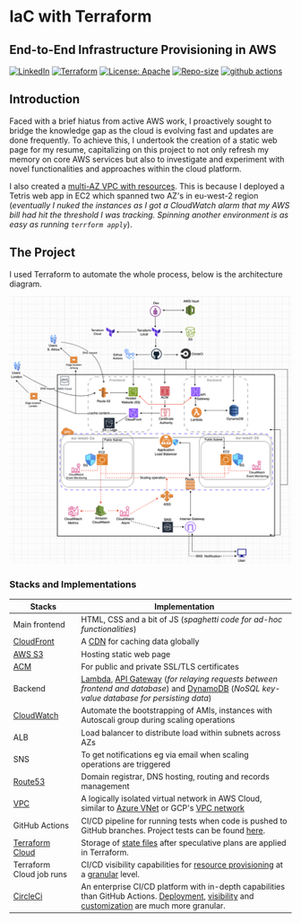 # IaC with Terraform

## End-to-End Infrastructure Provisioning in AWS

[![LinkedIn](https://img.shields.io/badge/Connect%20with%20me%20on-LinkedIn-blue.svg)](https://www.linkedin.com/in/jmmwania/)
[![Terraform](https://img.shields.io/badge/Terraform-%23844FBA)](https://releases.hashicorp.com/terraform/)
[![License: Apache](https://img.shields.io/badge/License-Apache_2.0-blue.svg)](https://opensource.org/licenses/Apache-2.0)
[![Repo-size](https://img.shields.io/github/repo-size/appwebtech/terraform-aws-s3-webhosting?labelColor=844FBA)](https://github.com/appwebtech/terraform-aws-s3-webhosting)
[![github actions](https://img.shields.io/badge/github_actions-blue)](https://github.com/appwebtech/IaC-with-Terraform/actions)

## Introduction

Faced with a brief hiatus from active AWS work, I proactively sought to bridge the knowledge gap as the cloud is evolving fast and updates are done frequently. To achieve this, I undertook the creation of a static web page for my resume, capitalizing on this project to not only refresh my memory on core AWS services but also to investigate and experiment with novel functionalities and approaches within the cloud platform.

I also created a [multi-AZ VPC with resources](https://github.com/appwebtech/IaC-with-Terraform/tree/vpc-infra/vpc-infra). This is because I deployed a Tetris web app in EC2 which spanned two AZ's in eu-west-2 region (*eventually I nuked the instances as I got a CloudWatch alarm that my AWS bill had hit the threshold I was tracking. Spinning another environment is as easy as running `terrform apply`*).

## The Project

I used Terraform to automate the whole process, below is the architecture diagram.

![arch-drawing](./asset-files/arch-dig-joe.png)

### Stacks and Implementations

| Stacks  | Implementation  |
|---|---|
|  Main frontend | HTML, CSS and a bit of JS (*spaghetti code for ad-hoc functionalities*) |
| [CloudFront](https://aws.amazon.com/cloudfront/)  | A [CDN](https://en.wikipedia.org/wiki/Content_delivery_network) for caching data globally |
| [AWS S3](https://aws.amazon.com/s3/)  | Hosting static web page  |
| [ACM](https://aws.amazon.com/certificate-manager/)  | For public and private SSL/TLS certificates    |
| Backend  | [Lambda](https://aws.amazon.com/pm/lambda/), [API Gateway](https://aws.amazon.com/api-gateway/) (*for relaying requests between frontend and database*) and [DynamoDB](https://aws.amazon.com/dynamodb/) (*NoSQL key-value database for persisting data*) |
| [CloudWatch](https://docs.aws.amazon.com/AmazonCloudWatch/latest/monitoring/WhatIsCloudWatch.html)  | Automate the bootstrapping of AMIs, instances with Autoscali group during scaling operations  |
| ALB  | Load balancer to distribute load within subnets across AZs |
| SNS  | To get notifications eg via email when scaling operations are triggered  |
| [Route53](https://aws.amazon.com/route53/)  | Domain registrar, DNS hosting, routing and records management  |
| [VPC](https://docs.aws.amazon.com/vpc/latest/userguide/what-is-amazon-vpc.html)  | A logically isolated virtual network in AWS Cloud, similar to [Azure VNet](https://learn.microsoft.com/en-us/azure/virtual-network/virtual-networks-overview) or GCP's [VPC network](https://cloud.google.com/vpc/docs/vpc) |
| GitHub Actions  | CI/CD pipeline for running tests when code is pushed to GitHub branches. Project tests can be found [here](https://github.com/appwebtech/IaC-with-Terraform/actions). |
| [Terraform Cloud](https://app.terraform.io/session)  | Storage of [state files](./asset-files/TF-cloud-3.png) after speculative plans are applied in Terraform.  |
| Terraform Cloud job runs | CI/CD visibility capabilities for [resource provisioning](./asset-files/TF-cloud-1.png) at a [granular](./asset-files/TF-cloud-2.png) level. |
| [CircleCi](https://circleci.com/)  | An enterprise CI/CD platform with in-depth capabilities than GitHub Actions. [Deployment](./asset-files/CI-CD_1.png), [visibility](./asset-files/CI-CD_2.png) and [customization](./asset-files/CI-CD_3.png) are much more granular. |


